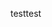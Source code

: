 
<html lang="en">
    <head>
        <meta charset="UTF-8">
        <meta name="viewport" content="width=device-width, initial-scale=1.0">
        <title>Amethyst</title>
    </head>
    <body>
        <p>
            testtest
        </p>
    </body>
</html>